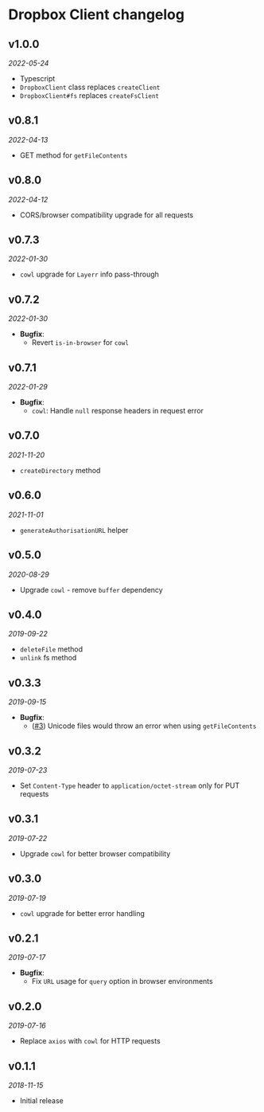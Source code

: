 # Dropbox Client changelog

## v1.0.0
_2022-05-24_

 * Typescript
 * `DropboxClient` class replaces `createClient`
 * `DropboxClient#fs` replaces `createFsClient`

## v0.8.1
_2022-04-13_

 * GET method for `getFileContents`

## v0.8.0
_2022-04-12_

 * CORS/browser compatibility upgrade for all requests

## v0.7.3
_2022-01-30_

 * `cowl` upgrade for `Layerr` info pass-through

## v0.7.2
_2022-01-30_

 * **Bugfix**:
   * Revert `is-in-browser` for `cowl`

## v0.7.1
_2022-01-29_

 * **Bugfix**:
   * `cowl`: Handle `null` response headers in request error

## v0.7.0
_2021-11-20_

 * `createDirectory` method

## v0.6.0
_2021-11-01_

 * `generateAuthorisationURL` helper

## v0.5.0
_2020-08-29_

 * Upgrade `cowl` - remove `buffer` dependency

## v0.4.0
_2019-09-22_

 * `deleteFile` method
 * `unlink` fs method

## v0.3.3
_2019-09-15_

 * **Bugfix**:
   * ([#3](https://github.com/buttercup/dropbox-client/issues/3)) Unicode files would throw an error when using `getFileContents`

## v0.3.2
_2019-07-23_

 * Set `Content-Type` header to `application/octet-stream` only for PUT requests

## v0.3.1
_2019-07-22_

 * Upgrade `cowl` for better browser compatibility

## v0.3.0
_2019-07-19_

 * `cowl` upgrade for better error handling

## v0.2.1
_2019-07-17_

 * **Bugfix**:
   * Fix `URL` usage for `query` option in browser environments

## v0.2.0
_2019-07-16_

 * Replace `axios` with `cowl` for HTTP requests

## v0.1.1
_2018-11-15_

 * Initial release
